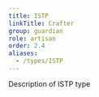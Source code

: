 ```yaml
---
title: ISTP
linkTitle: Crafter
group: guardian
role: artisan
order: 2.4
aliases:
  - /types/ISTP
---
```

Description of ISTP type